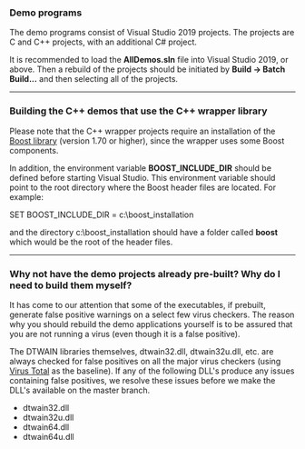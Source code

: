 ### Demo programs ###

The demo programs consist of Visual Studio 2019 projects.  The projects are C and C++ projects, with an additional C# project.

It is recommended to load the **AllDemos.sln** file into Visual Studio 2019, or above.  Then a rebuild of the projects should be initiated by **Build -> Batch Build...** and then selecting all of the projects.

----
### Building the C++ demos that use the C++ wrapper library

Please note that the C++ wrapper projects require an installation of the <a href="https://www.boost.org/" target="_blank">Boost library</a> (version 1.70 or higher), since the wrapper uses some Boost components.  

In addition, the environment variable **BOOST_INCLUDE_DIR** should be defined before starting Visual Studio. This environment variable should point to the root directory where the Boost header files are located.  For example:

SET BOOST_INCLUDE_DIR = c:\boost_installation

and the directory c:\boost_installation should have a folder called **boost** which would be the root of the  header files.

----
### Why not have the demo projects already pre-built?  Why do I need to build them myself?
It has come to our attention that some of the executables, if prebuilt, generate false positive warnings on a select few virus checkers.  The reason why you should rebuild the demo applications yourself is to be assured that you are not running a virus (even though it is a false positive).  

The DTWAIN libraries themselves, dtwain32.dll, dtwain32u.dll, etc. are always checked for false positives on all the major virus checkers (using <a href="https://www.virustotal.com/gui/home/upload" target="_blank">Virus Total</a> as the baseline).  If any of the following DLL's produce any issues containing false positives, we resolve these issues before we make the DLL's available on the master branch.

* dtwain32.dll
* dtwain32u.dll
* dtwain64.dll
* dtwain64u.dll
